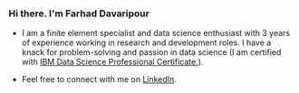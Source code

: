 <!-- Please don't remove this: Grab your social icons from https://github.com/carlsednaoui/gitsocial -->

### Hi there. I'm Farhad Davaripour

<!--
**farhad-davaripour/farhad-davaripour** is a ✨ _special_ ✨ repository because its `README.md` (this file) appears on your GitHub profile.
-->

- I am a finite element specialist and data science enthusiast with 3 years of experience working in research and development roles. I have a knack for problem-solving and passion in data science (I am certified with [IBM Data Science Professional Certificate.](https://coursera.org/share/d7d1a76ed251437131fd33bba91bb9d9)).

- Feel free to connect with me on [LinkedIn](https://www.linkedin.com/in/farhad-davaripour/).
